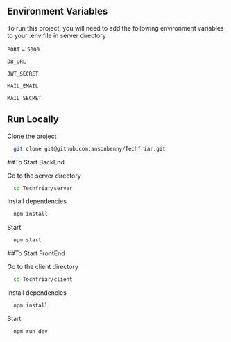 ## Environment Variables

To run this project, you will need to add the following environment variables to your .env file in server directory

`PORT` = `5000`

`DB_URL`

`JWT_SECRET`

`MAIL_EMAIL`

`MAIL_SECRET`

## Run Locally

Clone the project

```bash
  git clone git@github.com:ansonbenny/Techfriar.git
```

##To Start BackEnd

Go to the server directory

```bash
  cd Techfriar/server
```

Install dependencies

```bash
  npm install
```

Start

```bash
  npm start
```

##To Start FrontEnd

Go to the client directory

```bash
  cd Techfriar/client
```

Install dependencies

```bash
  npm install
```

Start

```bash
  npm run dev
```

